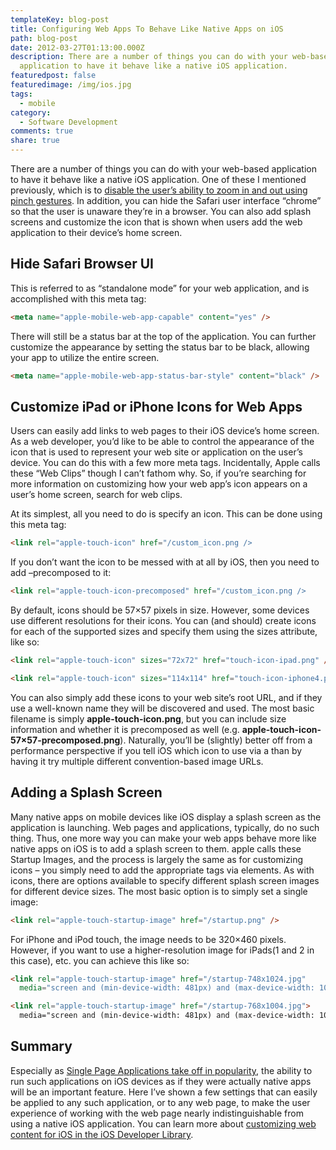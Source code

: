 ```yaml
---
templateKey: blog-post
title: Configuring Web Apps To Behave Like Native Apps on iOS
path: blog-post
date: 2012-03-27T01:13:00.000Z
description: There are a number of things you can do with your web-based
  application to have it behave like a native iOS application.
featuredpost: false
featuredimage: /img/ios.jpg
tags:
  - mobile
category:
  - Software Development
comments: true
share: true
---
```

There are a number of things you can do with your web-based application to have it behave like a native iOS application. One of these I mentioned previously, which is to [disable the user’s ability to zoom in and out using pinch gestures](http://ardalis.com/how-do-i-disable-zoom-in-an-ipad-iphone-mobile-web-app). In addition, you can hide the Safari user interface “chrome” so that the user is unaware they’re in a browser. You can also add splash screens and customize the icon that is shown when users add the web application to their device’s home screen.

## Hide Safari Browser UI

This is referred to as “standalone mode” for your web application, and is accomplished with this meta tag:

```html
<meta name="apple-mobile-web-app-capable" content="yes" />
```

There will still be a status bar at the top of the application. You can further customize the appearance by setting the status bar to be black, allowing your app to utilize the entire screen.

```html
<meta name="apple-mobile-web-app-status-bar-style" content="black" />
```

## Customize iPad or iPhone Icons for Web Apps

Users can easily add links to web pages to their iOS device’s home screen. As a web developer, you’d like to be able to control the appearance of the icon that is used to represent your web site or application on the user’s device. You can do this with a few more meta tags. Incidentally, Apple calls these “Web Clips” though I can’t fathom why. So, if you’re searching for more information on customizing how your web app’s icon appears on a user’s home screen, search for web clips.

At its simplest, all you need to do is specify an icon. This can be done using this meta tag:

```html
<link rel="apple-touch-icon" href="/custom_icon.png />
```

If you don’t want the icon to be messed with at all by iOS, then you need to add –precomposed to it:

```html
<link rel="apple-touch-icon-precomposed" href="/custom_icon.png />
```

By default, icons should be 57×57 pixels in size. However, some devices use different resolutions for their icons. You can (and should) create icons for each of the supported sizes and specify them using the sizes attribute, like so:

```html
<link rel="apple-touch-icon" sizes="72x72" href="touch-icon-ipad.png" />
```

```html
<link rel="apple-touch-icon" sizes="114x114" href="touch-icon-iphone4.png" />
```

You can also simply add these icons to your web site’s root URL, and if they use a well-known name they will be discovered and used. The most basic filename is simply **apple-touch-icon.png**, but you can include size information and whether it is precomposed as well (e.g. **apple-touch-icon-57×57-precomposed.png**). Naturally, you’ll be (slightly) better off from a performance perspective if you tell iOS which icon to use via a <link> than by having it try multiple different convention-based image URLs.

## Adding a Splash Screen

Many native apps on mobile devices like iOS display a splash screen as the application is launching. Web pages and applications, typically, do no such thing. Thus, one more way you can make your web apps behave more like native apps on iOS is to add a splash screen to them. apple calls these Startup Images, and the process is largely the same as for customizing icons – you simply need to add the appropriate tags via <link> elements. As with icons, there are options available to specify different splash screen images for different device sizes. The most basic option is to simply set a single image:

```html
<link rel="apple-touch-startup-image" href="/startup.png" />
```

For iPhone and iPod touch, the image needs to be 320×460 pixels. However, if you want to use a higher-resolution image for iPads(1 and 2 in this case), etc. you can achieve this like so:

```html
<link rel="apple-touch-startup-image" href="/startup-748x1024.jpg"
  media="screen and (min-device-width: 481px) and (max-device-width: 1024px) and (orientation:landscape)" />
```

```html
<link rel="apple-touch-startup-image" href="/startup-768x1004.jpg">
  media="screen and (min-device-width: 481px) and (max-device-width: 1024px) and (orientation:portrait)" />
 ```

## Summary

Especially as [Single Page Applications take off in popularity](http://ardalis.com/getting-started-with-single-page-applications-in-asp.net), the ability to run such applications on iOS devices as if they were actually native apps will be an important feature. Here I’ve shown a few settings that can easily be applied to any such application, or to any web page, to make the user experience of working with the web page nearly indistinguishable from using a native iOS application. You can learn more about [customizing web content for iOS in the iOS Developer Library](http://developer.apple.com/library/ios/#DOCUMENTATION/AppleApplications/Reference/SafariWebContent/ConfiguringWebApplications/ConfiguringWebApplications.html).